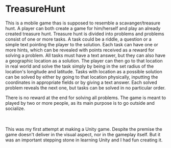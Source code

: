# TreasureHunt

This is a mobile game thas is supposed to resemble a scavanger/treasure hunt. A player can both create a game for him/herself and play an already created treasure hunt. 
Treasure hunt is divided into problems and problems consist of one or more tasks. A task could be a riddle, a question or a simple text pointing the player to the solution. Each task can have one or more hints, which can be revealed with points received as a reward for solving a problem. All tasks must have a text answer, but they can also have a geographic location as a solution. The player can then go to that location in real world and solve the task simply by being in the set radius of the location's longitude and latitude. Tasks with location as a possible solution can be solved by either by going to that location physically, inputting the coordinates in appropriate fields or by giving a text answer. Each solved problem reveals the next one, but tasks can be solved in no particular order. 

There is no reward at the end for solving all problems. The game is meant to played by two or more people, as its main purpose is to go outside and socialize.

</br></br>
This was my first attempt at making a Unity game. Despite the premise the game doesn't deliver in the visual aspect, nor in the gameplay itself. But it was an important stepping stone in learning Unity and I had fun creating it.
